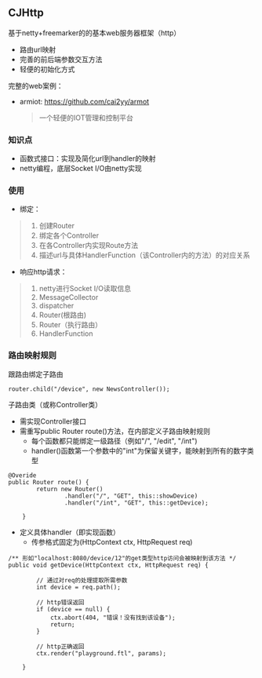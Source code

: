 CJHttp
---
基于netty+freemarker的的基本web服务器框架（http）
- 路由url映射
- 完善的前后端参数交互方法
- 轻便的初始化方式

完整的web案例：
- armiot: https://github.com/cai2yy/armot
    >一个轻便的IOT管理和控制平台

### 知识点
- 函数式接口：实现及简化url到handler的映射
- netty编程，底层Socket I/O由netty实现

### 使用
- 绑定：
>1. 创建Router 
>2. 绑定各个Controller 
>3. 在各Controller内实现Route方法
>4. 描述url与具体HandlerFunction（该Controller内的方法）的对应关系
- 响应http请求：
>1. netty进行Socket I/O读取信息
>2. MessageCollector
>3. dispatcher 
>4. Router(根路由)
>5. Router（执行路由）
>6. HandlerFunction


### 路由映射规则
跟路由绑定子路由
```
router.child("/device", new NewsController());
```

子路由类（或称Controller类）
- 需实现Controller接口
- 需重写public Router route()方法，在内部定义子路由映射规则
    - 每个函数都只能绑定一级路径（例如"/", "/edit", "/int")
    - handler()函数第一个参数中的"int"为保留关键字，能映射到所有的数字类型
```
@Overide
public Router route() {
        return new Router()
                .handler("/", "GET", this::showDevice)
                .handler("/int", "GET", this::getDevice);
    
    }
``` 
- 定义具体handler（即实现函数）
    - 传参格式固定为(HttpContext ctx, HttpRequest req)
```
/** 形如"localhost:8080/device/12"的get类型http访问会被映射到该方法 */
public void getDevice(HttpContext ctx, HttpRequest req) {
        
        // 通过对req的处理提取所需参数
        int device = req.path();

        // http错误返回
        if (device == null) {
            ctx.abort(404, "错误！没有找到该设备");
            return;
        }

        // http正确返回
        ctx.render("playground.ftl", params);

    }
``` 

